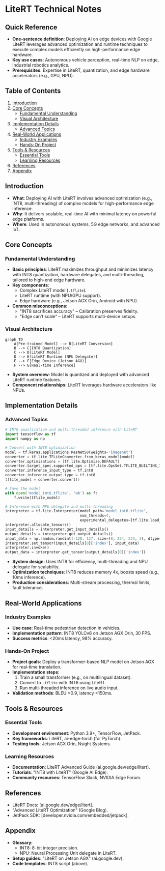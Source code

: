 # LiteRT Technical Notes  

<!-- [Image description: A rectangular, detailed diagram showing a complex model (e.g., transformer) converted to LiteRT, optimized with INT8 quantization and multi-threading, and deployed to a high-end edge device (e.g., Android flagship or Jetson AGX Orin). It includes performance metrics (e.g., latency, power) and a futuristic aesthetic.] -->

## Quick Reference  
- **One-sentence definition**: Deploying AI on edge devices with Google LiteRT leverages advanced optimization and runtime techniques to execute complex models efficiently on high-performance edge hardware.  
- **Key use cases**: Autonomous vehicle perception, real-time NLP on edge, industrial robotics analytics.  
- **Prerequisites**: Expertise in LiteRT, quantization, and edge hardware accelerators (e.g., GPU, NPU).  

## Table of Contents  
1. [Introduction](#introduction)  
2. [Core Concepts](#core-concepts)  
   - [Fundamental Understanding](#fundamental-understanding)  
   - [Visual Architecture](#visual-architecture)  
3. [Implementation Details](#implementation-details)  
   - [Advanced Topics](#advanced-topics)  
4. [Real-World Applications](#real-world-applications)  
   - [Industry Examples](#industry-examples)  
   - [Hands-On Project](#hands-on-project)  
5. [Tools & Resources](#tools--resources)  
   - [Essential Tools](#essential-tools)  
   - [Learning Resources](#learning-resources)  
6. [References](#references)  
7. [Appendix](#appendix)  

## Introduction  
- **What**: Deploying AI with LiteRT involves advanced optimization (e.g., INT8, multi-threading) of complex models for high-performance edge inference.  
- **Why**: It delivers scalable, real-time AI with minimal latency on powerful edge platforms.  
- **Where**: Used in autonomous systems, 5G edge networks, and advanced IoT.  

## Core Concepts  
### Fundamental Understanding  
- **Basic principles**: LiteRT maximizes throughput and minimizes latency with INT8 quantization, hardware delegates, and multi-threading, tailored to high-end edge hardware.  
- **Key components**:  
  - Complex LiteRT model (`.tflite`).  
  - LiteRT runtime (with NPU/GPU support).  
  - Edge hardware (e.g., Jetson AGX Orin, Android with NPU).  
- **Common misconceptions**:  
  - "INT8 sacrifices accuracy" – Calibration preserves fidelity.  
  - "Edge can’t scale" – LiteRT supports multi-device setups.  

### Visual Architecture  
```mermaid  
graph TD  
    A[Pre-trained Model] --> B[LiteRT Conversion]  
    B --> C[INT8 Quantization]  
    C --> D[LiteRT Model]  
    D --> E[LiteRT Runtime (NPU Delegate)]  
    E --> F[Edge Device (Jetson AGX)]  
    F --> G[Real-time Inference]  
```  
- **System overview**: Model is quantized and deployed with advanced LiteRT runtime features.  
- **Component relationships**: LiteRT leverages hardware accelerators like NPUs.  

## Implementation Details  
### Advanced Topics  
```python  
# INT8 quantization and multi-threaded inference with LiteRT  
import tensorflow as tf  
import numpy as np  

# Convert with INT8 optimization  
model = tf.keras.applications.ResNet50(weights='imagenet')  
converter = tf.lite.TFLiteConverter.from_keras_model(model)  
converter.optimizations = [tf.lite.Optimize.DEFAULT]  
converter.target_spec.supported_ops = [tf.lite.OpsSet.TFLITE_BUILTINS_INT8]  
converter.inference_input_type = tf.int8  
converter.inference_output_type = tf.int8  
tflite_model = converter.convert()  

# Save the model  
with open('model_int8.tflite', 'wb') as f:  
    f.write(tflite_model)  

# Inference with NPU delegate and multi-threading  
interpreter = tf.lite.Interpreter(model_path='model_int8.tflite',  
                                  num_threads=4,  
                                  experimental_delegates=[tf.lite.load_delegate('libedgetpu.so.1')])  
interpreter.allocate_tensors()  
input_details = interpreter.get_input_details()  
output_details = interpreter.get_output_details()  
input_data = np.random.randint(-128, 127, size=(8, 224, 224, 3), dtype=np.int8)  
interpreter.set_tensor(input_details[0]['index'], input_data)  
interpreter.invoke()  
output_data = interpreter.get_tensor(output_details[0]['index'])  
```  
- **System design**: Uses INT8 for efficiency, multi-threading and NPU delegate for scalability.  
- **Optimization techniques**: INT8 reduces memory 4x, boosts speed (e.g., 10ms inference).  
- **Production considerations**: Multi-stream processing, thermal limits, fault tolerance.  

## Real-World Applications  
### Industry Examples  
- **Use case**: Real-time pedestrian detection in vehicles.  
- **Implementation pattern**: INT8 YOLOv8 on Jetson AGX Orin, 30 FPS.  
- **Success metrics**: <20ms latency, 98% accuracy.  

### Hands-On Project  
- **Project goals**: Deploy a transformer-based NLP model on Jetson AGX for real-time translation.  
- **Implementation steps**:  
  1. Train a small transformer (e.g., on multilingual dataset).  
  2. Convert to `.tflite` with INT8 using LiteRT.  
  3. Run multi-threaded inference on live audio input.  
- **Validation methods**: BLEU >0.9, latency <150ms.  

## Tools & Resources  
### Essential Tools  
- **Development environment**: Python 3.9+, TensorFlow, JetPack.  
- **Key frameworks**: LiteRT, ai-edge-torch (for PyTorch).  
- **Testing tools**: Jetson AGX Orin, Nsight Systems.  

### Learning Resources  
- **Documentation**: LiteRT Advanced Guide (ai.google.dev/edge/litert).  
- **Tutorials**: "INT8 with LiteRT" (Google AI Edge).  
- **Community resources**: TensorFlow Slack, NVIDIA Edge Forum.  

## References  
- LiteRT Docs: [ai.google.dev/edge/litert].  
- "Advanced LiteRT Optimization" (Google Blog).  
- JetPack SDK: [developer.nvidia.com/embedded/jetpack].  

## Appendix  
- **Glossary**:  
  - INT8: 8-bit integer precision.  
  - NPU: Neural Processing Unit delegate in LiteRT.  
- **Setup guides**: "LiteRT on Jetson AGX" (ai.google.dev).  
- **Code templates**: INT8 script (above).  
